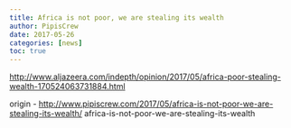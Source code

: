 ```yaml
---
title: Africa is not poor, we are stealing its wealth
author: PipisCrew
date: 2017-05-26
categories: [news]
toc: true
---
```


http://www.aljazeera.com/indepth/opinion/2017/05/africa-poor-stealing-wealth-170524063731884.html

origin - http://www.pipiscrew.com/2017/05/africa-is-not-poor-we-are-stealing-its-wealth/ africa-is-not-poor-we-are-stealing-its-wealth
